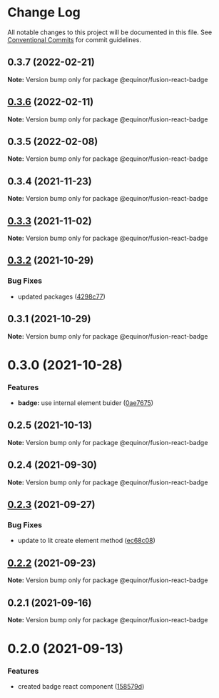 # Change Log

All notable changes to this project will be documented in this file.
See [Conventional Commits](https://conventionalcommits.org) for commit guidelines.

## 0.3.7 (2022-02-21)

**Note:** Version bump only for package @equinor/fusion-react-badge





## [0.3.6](https://github.com/equinor/fusion-react-components/compare/@equinor/fusion-react-badge@0.3.5...@equinor/fusion-react-badge@0.3.6) (2022-02-11)

**Note:** Version bump only for package @equinor/fusion-react-badge





## 0.3.5 (2022-02-08)

**Note:** Version bump only for package @equinor/fusion-react-badge





## 0.3.4 (2021-11-23)

**Note:** Version bump only for package @equinor/fusion-react-badge





## [0.3.3](https://github.com/equinor/fusion-react-components/compare/@equinor/fusion-react-badge@0.3.2...@equinor/fusion-react-badge@0.3.3) (2021-11-02)

**Note:** Version bump only for package @equinor/fusion-react-badge





## [0.3.2](https://github.com/equinor/fusion-react-components/compare/@equinor/fusion-react-badge@0.3.1...@equinor/fusion-react-badge@0.3.2) (2021-10-29)


### Bug Fixes

* updated packages ([4298c77](https://github.com/equinor/fusion-react-components/commit/4298c778c4c5385398a92d8b71feee3b17ba64c0))





## 0.3.1 (2021-10-29)

**Note:** Version bump only for package @equinor/fusion-react-badge





# 0.3.0 (2021-10-28)


### Features

* **badge:** use internal element buider ([0ae7675](https://github.com/equinor/fusion-react-components/commit/0ae7675846bdb815a235bcf4061ee0de12bb2d94))





## 0.2.5 (2021-10-13)

**Note:** Version bump only for package @equinor/fusion-react-badge





## 0.2.4 (2021-09-30)

**Note:** Version bump only for package @equinor/fusion-react-badge





## [0.2.3](https://github.com/equinor/fusion-react-components/compare/@equinor/fusion-react-badge@0.2.2...@equinor/fusion-react-badge@0.2.3) (2021-09-27)


### Bug Fixes

* update to lit create element method ([ec68c08](https://github.com/equinor/fusion-react-components/commit/ec68c08d5cbcba43a1b8ca064cccc73662f17421))





## [0.2.2](https://github.com/equinor/fusion-react-components/compare/@equinor/fusion-react-badge@0.2.1...@equinor/fusion-react-badge@0.2.2) (2021-09-23)

**Note:** Version bump only for package @equinor/fusion-react-badge





## 0.2.1 (2021-09-16)

**Note:** Version bump only for package @equinor/fusion-react-badge





# 0.2.0 (2021-09-13)


### Features

* created badge react component ([158579d](https://github.com/equinor/fusion-react-components/commit/158579df3d316a26d6f6251da353747e93660944))
